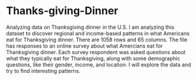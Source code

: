 # Thanks-giving-Dinner
Analyzing data on Thanksgiving dinner in the U.S.
I am analyzing this dataset to discover regional and income-based patterns in what Americans eat for Thanksgiving dinner.
There are 1058 rows and 65 columns.
The file has responses to an online survey about what Amercians eat for Thanksgiving dinner.
Each survey respondent was asked questions about what they typically eat for Thanksgiving, along with some demographic questions, like their gender, income, and location.
I will explore the data and try to find interesting patterns.
